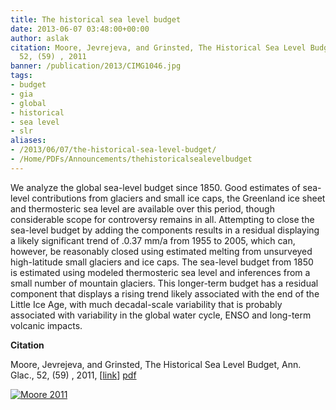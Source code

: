 ```yaml
---
title: The historical sea level budget
date: 2013-06-07 03:48:00+00:00
author: aslak
citation: Moore, Jevrejeva, and Grinsted, The Historical Sea Level Budget, Ann. Glac.,
  52, (59) , 2011
banner: /publication/2013/CIMG1046.jpg
tags:
- budget
- gia
- global
- historical
- sea level
- slr
aliases:
- /2013/06/07/the-historical-sea-level-budget/
- /Home/PDFs/Announcements/thehistoricalsealevelbudget
---
```


We analyze the global sea-level budget since 1850. Good estimates of sea-level contributions from glaciers and small ice caps, the Greenland ice sheet and thermosteric sea level are available over this period, though considerable scope for controversy remains in all. <!--more-->  Attempting to close the sea-level budget by adding the components results in a residual displaying a likely significant trend of .0.37 mm/a from 1955 to 2005, which can, however, be reasonably closed using estimated melting from unsurveyed high-latitude small glaciers and ice caps. The sea-level budget from 1850 is estimated using modeled thermosteric sea level and inferences from a small number of mountain glaciers. This longer-term budget has a residual component that displays a rising trend likely associated with the end of the Little Ice Age, with much decadal-scale variability that is probably associated with variability in the global water cycle, ENSO and long-term volcanic impacts.

**Citation**

Moore, Jevrejeva, and Grinsted, The Historical Sea Level Budget, Ann. Glac., 52, (59) , 2011, [[link](http://www.igsoc.org/annals/v52/59/a59a019.pdf)] [pdf](/2016/03/moore-annals11-historical-sea-level-budget)



[![Moore 2011](/publication/2013/moore2011.png)](/publication/2013/moore2011.png)